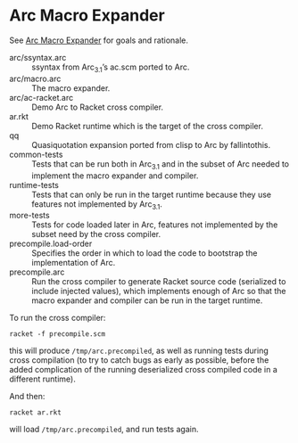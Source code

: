 # Arc Macro Expander

See [Arc Macro Expander](http://awwx.github.io/arc-macro-expander.html)
for goals and rationale.

<dl>
 <dt>arc/ssyntax.arc</dt>
 <dd>
  ssyntax from Arc<sub>3.1</sub>’s ac.scm ported to Arc.
 </dd>

 <dt>arc/macro.arc</dt>
 <dd>
  The macro expander.
 </dd>

 <dt>arc/ac-racket.arc</dt>
 <dd>
  Demo Arc to Racket cross compiler.
 </dd>

 <dt>ar.rkt</dt>
 <dd>
  Demo Racket runtime which is the target of the cross compiler.
 </dd>

 <dt>qq</dt>
 <dd>
  Quasiquotation expansion ported from clisp to Arc by fallintothis.
 </dd>

 <dt>common-tests</dt>
 <dd>
  Tests that can be run both in Arc<sub>3.1</sub> and in the subset of
  Arc needed to implement the macro expander and compiler.
 </dd>

 <dt>runtime-tests</dt>
 <dd>
  Tests that can only be run in the target runtime because they use
  features not implemented by Arc<sub>3.1</sub>.
 </dd>

 <dt>more-tests</dt>
 <dd>
  Tests for code loaded later in Arc, features not implemented by the
  subset need by the cross compiler.
 </dd>

 <dt>precompile.load-order</dt>
 <dd>
  Specifies the order in which to load the code to bootstrap the implementation of Arc.
 </dd>

 <dt>precompile.arc</dt>
 <dd>
  Run the cross compiler to generate Racket source code (serialized to
  include injected values), which implements enough of Arc so that the
  macro expander and compiler can be run in the target runtime.
 </dd>
</dl>

To run the cross compiler:

    racket -f precompile.scm

this will produce `/tmp/arc.precompiled`, as well as running tests
during cross compilation (to try to catch bugs as early as possible,
before the added complication of the running deserialized cross
compiled code in a different runtime).

And then:

    racket ar.rkt

will load `/tmp/arc.precompiled`, and run tests again.
